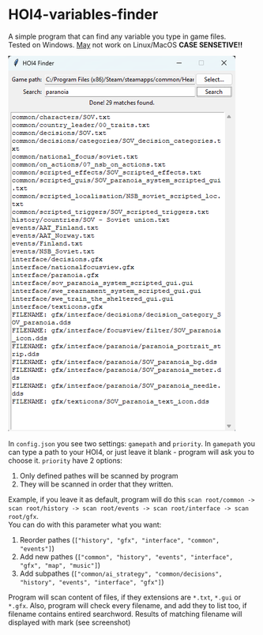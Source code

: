 # HOI4-variables-finder
A simple program that can find any variable you type in game files.  
Tested on Windows. <ins>May</ins> not work on Linux/MacOS
**CASE SENSETIVE!!**

<img src="https://github.com/kingley82/HOI4-variables-finder/blob/main/images/preview.png?raw=true" alt="preview" >

In `config.json` you see two settings: `gamepath` and `priority`. In `gamepath` you can type a path to your HOI4, or just leave it blank - program will ask you to choose it. `priority` have 2 options:
1. Only defined pathes will be scanned by program
2. They will be scanned in order that they written.  

Example, if you leave it as default, program will do this
```scan root/common -> scan root/history -> scan root/events -> scan root/interface -> scan root/gfx```.  
You can do with this parameter what you want:
1. Reorder pathes (`["history", "gfx", "interface", "common", "events"]`)
2. Add new pathes (`["common", "history", "events", "interface", "gfx", "map", "music"]`)
3. Add subpathes (`["common/ai_strategy", "common/decisions", "history", "events", "interface", "gfx"]`)

Program will scan content of files, if they extensions are `*.txt`, `*.gui` or `*.gfx`. Also, program will check every filename, and add they to list too, if filename contains entired searchword. Results of matching filename will displayed with mark (see screenshot)
